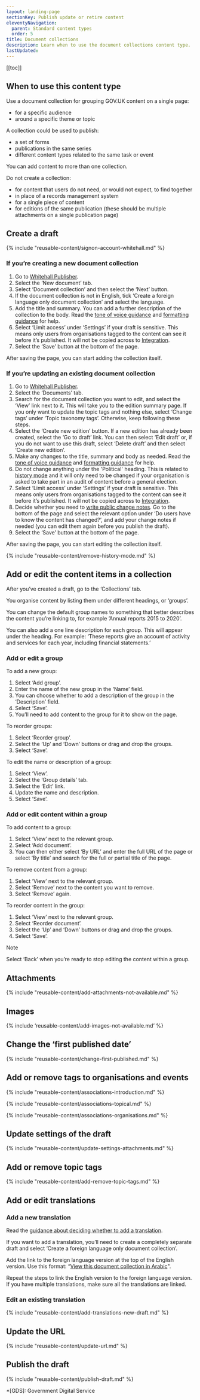 ```yaml
---
layout: landing-page
sectionKey: Publish update or retire content
eleventyNavigation:
  parent: Standard content types
  order: 5
title: Document collections
description: Learn when to use the document collections content type.
lastUpdated:
---
```


[[toc]]

## When to use this content type

Use a document collection for grouping GOV.UK content on a single page:

- for a specific audience
- around a specific theme or topic

A collection could be used to publish:

- a set of forms
- publications in the same series
- different content types related to the same task or event

You can add content to more than one collection.

Do not create a collection:

- for content that users do not need, or would not expect, to find together
- in place of a records management system
- for a single piece of content
- for editions of the same publication (these should be multiple attachments on a single publication page)

## Create a draft

{% include "reusable-content/signon-account-whitehall.md" %}

### If you’re creating a new document collection

1. Go to [Whitehall Publisher](https://whitehall-admin.publishing.service.gov.uk/government/admin/).
2. Select the ‘New document’ tab.
3. Select ‘Document collection’ and then select the ‘Next’ button.
4. If the document collection is not in English, tick ‘Create a foreign language only document collection’ and select the language.
5. Add the title and summary. You can add a further description of the collection to the body. Read the [tone of voice guidance](/writing-to-gov-uk-standards/tone-of-voice/) and [formatting guidance](LINK) for help.
6. Select ‘Limit access’ under ‘Settings’ if your draft is sensitive. This means only users from organisations tagged to the content can see it before it’s published. It will not be copied across to [Integration](LINK).
7. Select the ‘Save’ button at the bottom of the page.

After saving the page, you can start adding the collection itself.

### If you’re updating an existing document collection

1. Go to [Whitehall Publisher](https://whitehall-admin.publishing.service.gov.uk/government/admin/).
2. Select the ‘Documents’ tab.
3. Search for the document collection you want to edit, and select the ‘View’ link next to it. This will take you to the edition summary page. If you only want to update the topic tags and nothing else, select ‘Change tags’ under ‘Topic taxonomy tags’. Otherwise, keep following these steps.
4. Select the ‘Create new edition’ button. If a new edition has already been created, select the ‘Go to draft’ link. You can then select ‘Edit draft’ or, if you do not want to use this draft, select ‘Delete draft’ and then select ‘Create new edition’.
5. Make any changes to the title, summary and body as needed. Read the [tone of voice guidance](/writing-to-gov-uk-standards/tone-of-voice/) and [formatting guidance](LINK) for help.
6. Do not change anything under the 'Political' heading. This is related to [history mode](/writing-to-gov-uk-standards/plan-manage-content/manage-existing-govuk-content/) and it will only need to be changed if your organisation is asked to take part in an audit of content before a general election.
7. Select ‘Limit access’ under ‘Settings’ if your draft is sensitive. This means only users from organisations tagged to the content can see it before it’s published. It will not be copied across to [Integration](LINK).
8. Decide whether you need to [write public change notes](/writing-to-gov-uk-standards/tone-of-voice/change-notes/). Go to the bottom of the page and select the relevant option under ‘Do users have to know the content has changed?’, and add your change notes if needed (you can edit them again before you publish the draft).
9. Select the ‘Save’ button at the bottom of the page.

After saving the page, you can start editing the collection itself.

{% include "reusable-content/remove-history-mode.md" %}

## Add or edit the content items in a collection

After you’ve created a draft, go to the ‘Collections’ tab.

You organise content by listing them under different headings, or ‘groups’.

You can change the default group names to something that better describes the content you’re linking to, for example ‘Annual reports 2015 to 2020’.

You can also add a one line description for each group. This will appear under the heading. For example: ‘These reports give an account of activity and services for each year, including financial statements.’

### Add or edit a group

To add a new group:

1. Select ‘Add group’.
2. Enter the name of the new group in the ‘Name’ field.
3. You can choose whether to add a description of the group in the ‘Description’ field. 
4. Select ‘Save’.
5. You’ll need to add content to the group for it to show on the page.

To reorder groups:

1. Select ‘Reorder group’. 
2. Select the ‘Up’ and ‘Down’ buttons or drag and drop the groups.
3. Select ‘Save’.

To edit the name or description of a group:

1. Select ‘View’. 
2. Select the ‘Group details’ tab.
3. Select the ‘Edit’ link. 
4. Update the name and description.
5. Select ‘Save’.

### Add or edit content within a group

To add content to a group:

1. Select ‘View’ next to the relevant group. 
2. Select ‘Add document’.
3. You can then either select ‘By URL’ and enter the full URL of the page or select ‘By title’ and search for the full or partial title of the page.

To remove content from a group:

1. Select ‘View’ next to the relevant group. 
2. Select ‘Remove’ next to the content you want to remove.
3. Select ‘Remove’ again.

To reorder content in the group:

1. Select ‘View’ next to the relevant group. 
2. Select ‘Reorder document’.
3. Select the ‘Up’ and ‘Down’ buttons or drag and drop the groups.
4. Select ‘Save’.

> [!NOTE]
> Select ‘Back’ when you’re ready to stop editing the content within a group.

## Attachments

{% include "reusable-content/add-attachments-not-available.md" %}

## Images

{% include ‘reusable-content/add-images-not-available.md’ %}

## Change the ‘first published date’

{% include "reusable-content/change-first-published.md" %}

## Add or remove tags to organisations and events

{% include "reusable-content/associations-introduction.md" %}

{% include "reusable-content/associations-topical.md" %}

{% include "reusable-content/associations-organisations.md" %}

## Update settings of the draft

{% include "reusable-content/update-settings-attachments.md" %}

## Add or remove topic tags

{% include "reusable-content/add-remove-topic-tags.md" %}

## Add or edit translations

### Add a new translation

Read the [guidance about deciding whether to add a translation](LINK).

If you want to add a translation, you’ll need to create a completely separate draft and select ‘Create a foreign language only document collection’.

Add the link to the foreign language version at the top of the English version. Use this format: “[View this document collection in Arabic](link)".

Repeat the steps to link the English version to the foreign language version. If you have multiple translations, make sure all the translations are linked.

### Edit an existing translation

{% include "reusable-content/add-translations-new-draft.md" %}

## Update the URL

{% include "reusable-content/update-url.md" %}

## Publish the draft

{% include "reusable-content/publish-draft.md" %}

*[GDS]: Government Digital Service